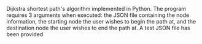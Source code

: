 Dijkstra shortest path's algorithm implemented in Python.
The program requires 3 arguments when executed: the JSON file containing the node information, the starting node the user wishes to begin the path at, and the destination node the user wishes to end the path at.
A test JSON file has been provided
